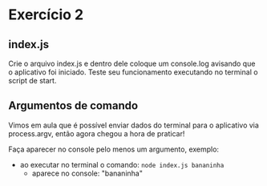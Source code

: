 # Exercício 2
## index.js
Crie o arquivo index.js e dentro dele coloque um console.log avisando que o aplicativo foi iniciado. Teste seu funcionamento executando no terminal o script de start.

## Argumentos de comando
Vimos em aula que é possível enviar dados do terminal para o aplicativo via process.argv, então agora chegou a hora de praticar!

Faça aparecer no console pelo menos um argumento, exemplo:
- ao executar no terminal o comando: ```node index.js bananinha```
    - aparece no console: "bananinha"